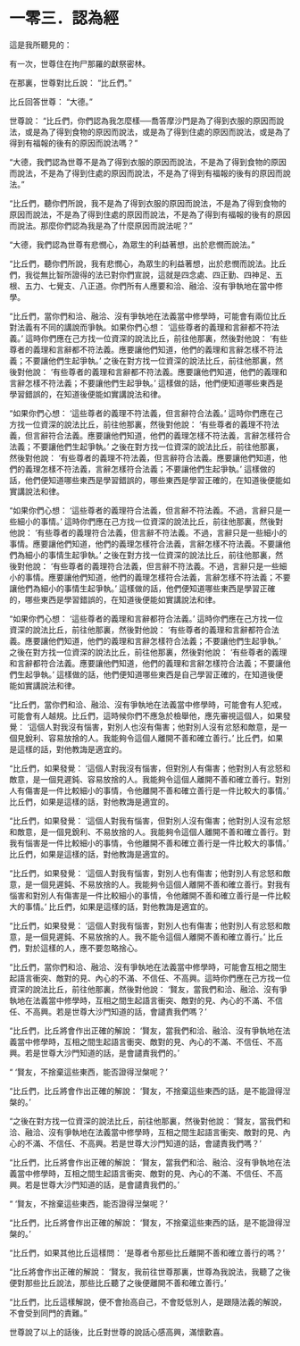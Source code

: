 # 一零三．認為經

這是我所聽見的：

有一次，世尊住在拘尸那羅的獻祭密林。

在那裏，世尊對比丘說： “比丘們。”

比丘回答世尊： “大德。”

世尊說： “比丘們，你們認為我怎麼樣──喬答摩沙門是為了得到衣服的原因而說法，或是為了得到食物的原因而說法，或是為了得到住處的原因而說法，或是為了得到有福報的後有的原因而說法嗎？”

“大德，我們認為世尊不是為了得到衣服的原因而說法，不是為了得到食物的原因而說法，不是為了得到住處的原因而說法，不是為了得到有福報的後有的原因而說法。”

“比丘們，聽你們所說，我不是為了得到衣服的原因而說法，不是為了得到食物的原因而說法，不是為了得到住處的原因而說法，不是為了得到有福報的後有的原因而說法。那麼你們認為我是為了什麼原因而說法呢？”

“大德，我們認為世尊有悲憫心，為眾生的利益著想，出於悲憫而說法。”

“比丘們，聽你們所說，我有悲憫心，為眾生的利益著想，出於悲憫而說法。比丘們，我從無比智所證得的法已對你們宣說，這就是四念處、四正勤、四神足、五根、五力、七覺支、八正道。你們所有人應要和洽、融洽、沒有爭執地在當中修學。

“比丘們，當你們和洽、融洽、沒有爭執地在法義當中修學時，可能會有兩位比丘對法義有不同的講說而爭執。如果你們心想： ‘這些尊者的義理和言辭都不符法義。’ 這時你們應在己方找一位資深的說法比丘，前往他那裏，然後對他說： ‘有些尊者的義理和言辭都不符法義。應要讓他們知道，他們的義理和言辭怎樣不符法義；不要讓他們生起爭執。’ 之後在對方找一位資深的說法比丘，前往他那裏，然後對他說： ‘有些尊者的義理和言辭都不符法義。應要讓他們知道，他們的義理和言辭怎樣不符法義；不要讓他們生起爭執。’ 這樣做的話，他們便知道哪些東西是學習錯誤的，在知道後便能如實講說法和律。

“如果你們心想： ‘這些尊者的義理不符法義，但言辭符合法義。’ 這時你們應在己方找一位資深的說法比丘，前往他那裏，然後對他說： ‘有些尊者的義理不符法義，但言辭符合法義。應要讓他們知道，他們的義理怎樣不符法義，言辭怎樣符合法義；不要讓他們生起爭執。’ 之後在對方找一位資深的說法比丘，前往他那裏，然後對他說： ‘有些尊者的義理不符法義，但言辭符合法義。應要讓他們知道，他們的義理怎樣不符法義，言辭怎樣符合法義；不要讓他們生起爭執。’ 這樣做的話，他們便知道哪些東西是學習錯誤的，哪些東西是學習正確的，在知道後便能如實講說法和律。

“如果你們心想： ‘這些尊者的義理符合法義，但言辭不符法義。不過，言辭只是一些細小的事情。’ 這時你們應在己方找一位資深的說法比丘，前往他那裏，然後對他說： ‘有些尊者的義理符合法義，但言辭不符法義。不過，言辭只是一些細小的事情。應要讓他們知道，他們的義理怎樣符合法義，言辭怎樣不符法義。不要讓他們為細小的事情生起爭執。’ 之後在對方找一位資深的說法比丘，前往他那裏，然後對他說： ‘有些尊者的義理符合法義，但言辭不符法義。不過，言辭只是一些細小的事情。應要讓他們知道，他們的義理怎樣符合法義，言辭怎樣不符法義；不要讓他們為細小的事情生起爭執。’ 這樣做的話，他們便知道哪些東西是學習正確的，哪些東西是學習錯誤的，在知道後便能如實講說法和律。

“如果你們心想： ‘這些尊者的義理和言辭都符合法義。’ 這時你們應在己方找一位資深的說法比丘，前往他那裏，然後對他說： ‘有些尊者的義理和言辭都符合法義。應要讓他們知道，他們的義理和言辭怎樣符合法義；不要讓他們生起爭執。’ 之後在對方找一位資深的說法比丘，前往他那裏，然後對他說： ‘有些尊者的義理和言辭都符合法義。應要讓他們知道，他們的義理和言辭怎樣符合法義；不要讓他們生起爭執。’ 這樣做的話，他們便知道哪些東西是自己學習正確的，在知道後便能如實講說法和律。

“比丘們，當你們和洽、融洽、沒有爭執地在法義當中修學時，可能會有人犯戒，可能會有人越規。比丘們，這時候你們不應急於檢舉他，應先審視這個人，如果發覺： ‘這個人對我沒有惱害，對別人也沒有傷害；他對別人沒有忿怒和敵意，是一個見銳利、容易放捨的人。我能夠令這個人離開不善和確立善行。’ 比丘們，如果是這樣的話，對他教誨是適宜的。

“比丘們，如果發覺： ‘這個人對我沒有惱害，但對別人有傷害；他對別人有忿怒和敵意，是一個見遲鈍、容易放捨的人。我能夠令這個人離開不善和確立善行。對別人有傷害是一件比較細小的事情，令他離開不善和確立善行是一件比較大的事情。’ 比丘們，如果是這樣的話，對他教誨是適宜的。

“比丘們，如果發覺： ‘這個人對我有惱害，但對別人沒有傷害；他對別人沒有忿怒和敵意，是一個見銳利、不易放捨的人。我能夠令這個人離開不善和確立善行。對我有惱害是一件比較細小的事情，令他離開不善和確立善行是一件比較大的事情。’ 比丘們，如果是這樣的話，對他教誨是適宜的。

“比丘們，如果發覺： ‘這個人對我有惱害，對別人也有傷害；他對別人有忿怒和敵意，是一個見遲鈍、不易放捨的人。我能夠令這個人離開不善和確立善行。對我有惱害和對別人有傷害是一件比較細小的事情，令他離開不善和確立善行是一件比較大的事情。’ 比丘們，如果是這樣的話，對他教誨是適宜的。

“比丘們，如果發覺： ‘這個人對我有惱害，對別人也有傷害；他對別人有忿怒和敵意，是一個見遲鈍、不易放捨的人。我不能令這個人離開不善和確立善行。’ 比丘們，對於這樣的人，應不要忽略捨心。

“比丘們，當你們和洽、融洽、沒有爭執地在法義當中修學時，可能會互相之間生起語言衝突、敵對的見、內心的不滿、不信任、不高興。這時你們應在己方找一位資深的說法比丘，前往他那裏，然後對他說： ‘賢友，當我們和洽、融洽、沒有爭執地在法義當中修學時，互相之間生起語言衝突、敵對的見、內心的不滿、不信任、不高興。若是世尊大沙門知道的話，會譴責我們嗎？’

“比丘們，比丘將會作出正確的解說： ‘賢友，當我們和洽、融洽、沒有爭執地在法義當中修學時，互相之間生起語言衝突、敵對的見、內心的不滿、不信任、不高興。若是世尊大沙門知道的話，是會譴責我們的。’

“ ‘賢友，不捨棄這些東西，能否證得湼槃呢？’

“比丘們，比丘將會作出正確的解說： ‘賢友，不捨棄這些東西的話，是不能證得湼槃的。’

“之後在對方找一位資深的說法比丘，前往他那裏，然後對他說： ‘賢友，當我們和洽、融洽、沒有爭執地在法義當中修學時，互相之間生起語言衝突、敵對的見、內心的不滿、不信任、不高興。若是世尊大沙門知道的話，會譴責我們嗎？’

“比丘們，比丘將會作出正確的解說： ‘賢友，當我們和洽、融洽、沒有爭執地在法義當中修學時，互相之間生起語言衝突、敵對的見、內心的不滿、不信任、不高興。若是世尊大沙門知道的話，是會譴責我們的。’

“ ‘賢友，不捨棄這些東西，能否證得湼槃呢？’

“比丘們，比丘將會作出正確的解說： ‘賢友，不捨棄這些東西的話，是不能證得湼槃的。’

“比丘們，如果其他比丘這樣問： ‘是尊者令那些比丘離開不善和確立善行的嗎？’

“比丘將會作出正確的解說： ‘賢友，我前往世尊那裏，世尊為我說法，我聽了之後便對那些比丘說法，那些比丘聽了之後便離開不善和確立善行。’

“比丘們，比丘這樣解說，便不會抬高自己，不會貶低別人，是跟隨法義的解說，不會受到同門的責難。”

世尊說了以上的話後，比丘對世尊的說話心感高興，滿懷歡喜。 

